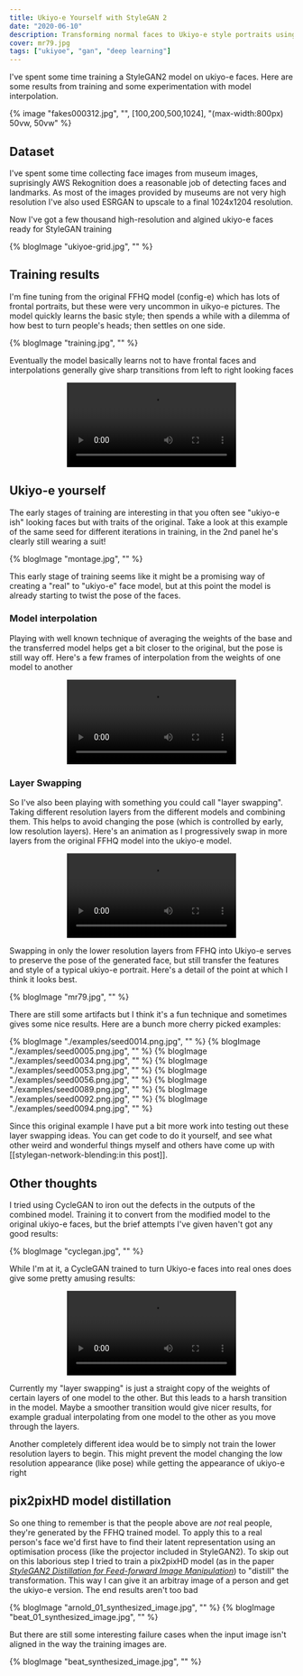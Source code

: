 ```yaml
---
title: Ukiyo-e Yourself with StyleGAN 2
date: "2020-06-10"
description: Transforming normal faces to Ukiyo-e style portraits using Generative Adversarial Networks
cover: mr79.jpg
tags: ["ukiyoe", "gan", "deep learning"]
---
```

<!--
{%- css %}
img {
  text-decoration: none; /* Remove underline from the link */
  max-width: 100%;
  height: auto;
}

{% endcss %} -->

I've spent some time training a StyleGAN2 model on ukiyo-e faces. Here are some results from training and some experimentation with model interpolation.

<!-- {% blogImage "fakes000312.jpg", "" %} -->

{% image "fakes000312.jpg", "", [100,200,500,1024], "(max-width:800px) 50vw, 50vw" %}


## Dataset

I've spent some time collecting face images from museum images, suprisingly AWS Rekognition does a reasonable job of detecting faces and landmarks. As most of the images provided by museums are not very high resolution I've also used ESRGAN to upscale to a final 1024x1204 resolution.

Now I've got a few thousand high-resolution and algined ukiyo-e faces ready for StyleGAN training

{% blogImage "ukiyoe-grid.jpg", "" %}

## Training results

I'm fine tuning from the original FFHQ model (config-e) which has lots of frontal portraits, but these were very uncommon in uikyo-e pictures. The model quickly learns the basic style; then spends a while with a dilemma of how best to turn people's heads; then settles on one side.

{% blogImage "training.jpg", "" %}

Eventually the model basically learns not to have frontal faces and interpolations generally give sharp transitions from left to right looking faces


<p align="center">
<video controls src="ukiyoe-interpolation.mp4"></video>
</p>

## Ukiyo-e yourself

The early stages of training are interesting in that you often see "ukiyo-e ish" looking faces but with traits of the original. Take a look at this example of the same seed for different iterations in training, in the 2nd panel he's clearly still wearing a suit!

{% blogImage "montage.jpg", "" %}

This early stage of training seems like it might be a promising way of creating a "real" to "ukiyo-e" face model, but at this point the model is already starting to twist the pose of the faces.

### Model interpolation

Playing with well known technique of averaging the weights of the base and the transferred model helps get a bit closer to the original, but the pose is still way off. Here's a few frames of interpolation from the weights of one model to another

<p align="center">
<video controls src="averaging.mp4"></video>
</p>

### Layer Swapping

So I've also been playing with something you could call "layer swapping". Taking different resolution layers from the different models and combining them. This helps to avoid changing the pose (which is controlled by early, low resolution layers). Here's an animation as I progressively swap in more layers from the original FFHQ model into the ukiyo-e model.

<p align="center">
<video controls src="swapping.mp4"></video>
</p>

Swapping in only the lower resolution layers from FFHQ into Ukiyo-e serves to preserve the pose of the generated face, but still transfer the features and style of a typical ukiyo-e portrait. Here's a detail of the point at which I think it looks best.

{% blogImage "mr79.jpg", "" %}

There are still some artifacts but I think it's a fun technique and sometimes gives some nice results. Here are a bunch more cherry picked examples:

{% blogImage "./examples/seed0014.png.jpg", "" %}
{% blogImage "./examples/seed0005.png.jpg", "" %}
{% blogImage "./examples/seed0034.png.jpg", "" %}
{% blogImage "./examples/seed0053.png.jpg", "" %}
{% blogImage "./examples/seed0056.png.jpg", "" %}
{% blogImage "./examples/seed0089.png.jpg", "" %}
{% blogImage "./examples/seed0092.png.jpg", "" %}
{% blogImage "./examples/seed0094.png.jpg", "" %}

Since this original example I have put a bit more work into testing out these layer swapping ideas. You can get code to do it yourself, and see what other weird and wonderful things myself and others have come up with [[stylegan-network-blending:in this post]].

## Other thoughts

I tried using CycleGAN to iron out the defects in the outputs of the combined model. Training it to convert from the modified model to the original ukiyo-e faces, but the brief attempts I've given haven't got any good results:

{% blogImage "cyclegan.jpg", "" %}

While I'm at it, a CycleGAN trained to turn Ukiyo-e faces into real ones does give some pretty amusing results:


<p align="center">
<video controls src="ukiyoe_face.mp4"></video>
</p>

Currently my "layer swapping" is just a straight copy of the weights of certain layers of one model to the other. But this leads to a harsh transition in the model. Maybe a smoother transition would give nicer results, for example gradual interpolating from one model to the other as you move through the layers.

Another completely different idea would be to simply not train the lower resolution layers to begin. This might prevent the model changing the low resolution appearance (like pose) while getting the appearance of ukiyo-e right

## pix2pixHD model distillation

So one thing to remember is that the people above are _not_ real people, they're generated by the FFHQ trained model. To apply this to a real person's face we'd first have to find their latent representation using an optimisation process (like the projector included in StyleGAN2). To skip out on this laborious step I tried to train a pix2pixHD model (as in the paper [_StyleGAN2 Distillation for Feed-forward Image Manipulation_](https://github.com/EvgenyKashin/stylegan2-distillation)) to "distill" the transformation. This way I can give it an arbitray image of a person and get the ukiyo-e version. The end results aren't too bad

{% blogImage "arnold_01_synthesized_image.jpg", "" %}
{% blogImage "beat_01_synthesized_image.jpg", "" %}

But there are still some interesting failure cases when the input image isn't aligned in the way the training images are.

{% blogImage "beat_synthesized_image.jpg", "" %}
